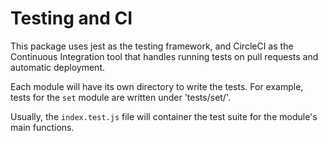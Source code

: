 # Testing and CI

This package uses jest as the testing framework, and CircleCI as the Continuous Integration tool
that handles running tests on pull requests and automatic deployment.


Each module will have its own directory to write the tests.
For example, tests for the `set` module are written under 'tests/set/'.

Usually, the `index.test.js` file will container the test suite for the module's main functions.
